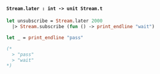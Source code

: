 #### `Stream.later : int -> unit Stream.t`

```ocaml
let unsubscribe = Stream.later 2000
  |> Stream.subscribe (fun () -> print_endline "wait")

let _ = print_endline "pass"

(*
  > "pass"
  > "wait"
*)
```
